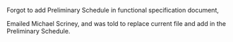 Forgot to add Preliminary Schedule in functional specification document,

Emailed Michael Scriney, and was told to replace current file and add in the Preliminary Schedule.
